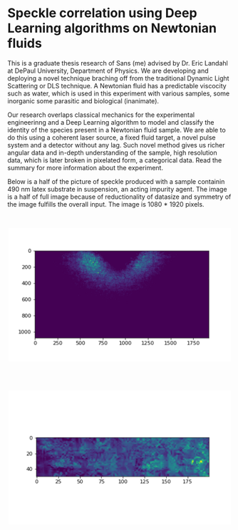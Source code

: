 # Speckle correlation using Deep Learning algorithms on Newtonian fluids

This is a graduate thesis research of Sans (me) advised by Dr. Eric Landahl at DePaul University, Department of Physics. We are developing and deploying a novel technique braching off from the traditional Dynamic Light Scattering or DLS technique. A Newtonian fluid has a predictable viscocity such as water, which is used in this experiment with various samples, some inorganic some parasitic and biological (inanimate). 

Our research overlaps classical mechanics for the experimental engineerinng and a Deep Learning algorithm to model and classify the identity of the species present in a Newtonian fluid sample. We are able to do this using a coherent laser source, a fixed fluid target, a novel pulse system and a detector without any lag. Such novel method gives us richer angular data and in-depth understanding of the sample, high resolution data, which is later broken in pixelated form, a categorical data. Read the summary for more information about the experiment. 

Below is a half of the picture of speckle produced with a sample containin 490 nm latex substrate in suspension, an acting impurity agent. The image is a half of full image because of reductionality of datasize and symmetry of the image fulfills the overall input. The image is 1080 * 1920 pixels. 

<br>
<p align="center">
<img src = "Images/Picture1.png" "Images/Picture1.png" width = "500" height = "300">
</p>
 <br>

<br>
<p align="center">
<img src = "Images/50_100,300_500.png" "Images/50_100,300_500.png" width = "500" height = "300">
</p>
<br>


